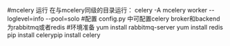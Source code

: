 #mcelery 运行
在与mcelery同级的目录运行：
celery -A mcelery worker --loglevel=info --pool=solo
#配置
config.py 中可配置celery broker和backend为rabbitmq或者redis
#环境准备
yum install rabbitmq-server
yum install redis
pip install celerypip install celery
